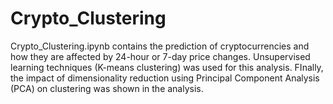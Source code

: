 # Crypto_Clustering
Crypto_Clustering.ipynb contains the prediction of cryptocurrencies and how they are affected by 24-hour or 7-day price changes.
Unsupervised learning techniques (K-means clustering) was used for this analysis. 
FInally, the impact of dimensionality reduction using Principal Component Analysis (PCA) on clustering was shown in the analysis.


